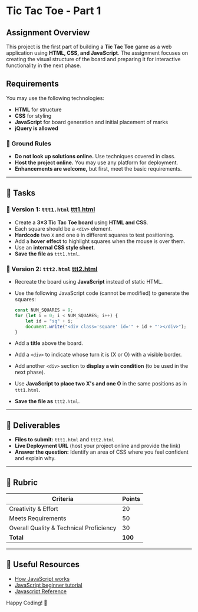 # Tic Tac Toe - Part 1

## Assignment Overview
This project is the first part of building a **Tic Tac Toe** game as a web application using **HTML, CSS, and JavaScript**. The assignment focuses on creating the visual structure of the board and preparing it for interactive functionality in the next phase.

## Requirements
You may use the following technologies:
- **HTML** for structure
- **CSS** for styling
- **JavaScript** for board generation and initial placement of marks
- **jQuery is allowed**

### 🚨 Ground Rules
- **Do not look up solutions online.** Use techniques covered in class.
- **Host the project online.** You may use any platform for deployment.
- **Enhancements are welcome,** but first, meet the basic requirements.

---

## 📌 Tasks
### 🔹 Version 1: `ttt1.html` [ttt1.html](https://dgmd-e-28.github.io/assignment-2/ttt1.html)
- Create a **3×3 Tic Tac Toe board** using **HTML and CSS**.
- Each square should be a `<div>` element.
- **Hardcode** two `X` and one `O` in different squares to test positioning.
- Add a **hover effect** to highlight squares when the mouse is over them.
- Use an **internal CSS style sheet**.
- **Save the file as** `ttt1.html`.

### 🔹 Version 2: `ttt2.html` [ttt2.html](https://dgmd-e-28.github.io/assignment-2/ttt2.html)
- Recreate the board using **JavaScript** instead of static HTML.
- Use the following JavaScript code (cannot be modified) to generate the squares:

  ```js
  const NUM_SQUARES = 9;
  for (let i = 0; i < NUM_SQUARES; i++) {
      let id = "sq" + i;
      document.write("<div class='square' id='" + id + "'></div>");
  }
  ```
- Add a **title** above the board.
- Add a `<div>` to indicate whose turn it is (X or O) with a visible border.
- Add another `<div>` section to **display a win condition** (to be used in the next phase).
- Use **JavaScript to place two X's and one O** in the same positions as in `ttt1.html`.
- **Save the file as** `ttt2.html`.

---

## 🚀 Deliverables
- **Files to submit:** `ttt1.html` and `ttt2.html`
- **Live Deployment URL** (host your project online and provide the link)
- **Answer the question:** Identify an area of CSS where you feel confident and explain why.

---

## 📌 Rubric
| Criteria | Points |
|----------|--------|
| Creativity & Effort | 20 |
| Meets Requirements | 50 |
| Overall Quality & Technical Proficiency | 30 |
| **Total** | **100** |

---

## 🔗 Useful Resources
- [How JavaScript works](https://computer.howstuffworks.com/javascript.htm)
- [JavaScript beginner tutorial](https://htmldog.com/guides/javascript/beginner/)
- [Javascript Reference](https://developer.mozilla.org/en-US/docs/Web/JavaScript)

Happy Coding! 🎉
